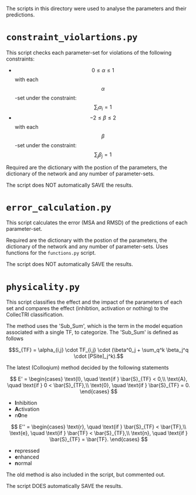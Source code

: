 The scripts in this directory were used to analyse the parameters and their predictions.

# `constraint_violartions.py`
This script checks each parameter-set for violations of the following constraints:
- $$0 \le \alpha \le 1$$ with each $$\alpha$$-set under the constraint: $$\sum_i \alpha_i = 1$$
- $$-2 \le \beta \le 2$$ with each $$\beta$$-set under the constraint: $$\sum_j \beta_j = 1$$


Required are the dictionary with the postion of the parameters, the dictionary of the network and any number of parameter-sets. 

The script does NOT automatically SAVE the results.

# `error_calculation.py`
This script calculates the error (MSA and RMSD) of the predictions of each parameter-set.

Required are the dictionary with the postion of the parameters, the dictionary of the network and any number of parameter-sets. 
Uses functions for the `functions.py` script.

The script does NOT automatically SAVE the results.

# `physicality.py`
This script classifies the effect and the impact of the parameters of each set and compares the effect (inhibtion, activation or nothing)
to the CollecTRI classification.

The method uses the 'Sub_Sum', which is the term in the model equation associated with a single TF, to categorize. The 'Sub_Sum' is 
defined as follows

$$S_{TF} = \alpha_{i,j} \cdot TF_{i,j} \cdot (\beta^0_j + \sum_q^k \beta_j^q \cdot [PSite]_j^k).$$

The latest (Colloqium) method decided by the following statements

$$
E' =
\begin{cases}
	\text{I}, \quad \text{if } \bar{S}_{TF} < 0,\\
	\text{A}, \quad \text{if } 0 < \bar{S}_{TF},\\
	\text{0}, \quad \text{if } \bar{S}_{TF} = 0.
\end{cases} 
$$
- **I**nhibition
- **A**ctivation
- n**0**ne

$$
E'' = \begin{cases}
	\text{r}, \quad \text{if } \bar{S}_{TF} < \bar{TF},\\
	\text{e}, \quad \text{if } \bar{TF} < \bar{S}_{TF},\\
	\text{n}, \quad \text{if } \bar{S}_{TF} = \bar{TF}.
\end{cases} 
$$
- **r**epressed
- **e**nhanced
- **n**ormal

The old method is also included in the script, but commented out.

The script DOES automatically SAVE the results.
